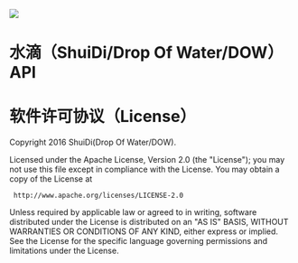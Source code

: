 ![][ShuiDiLogo]
# 水滴（ShuiDi/Drop Of Water/DOW）API
# 软件许可协议（License）
Copyright 2016 ShuiDi(Drop Of Water/DOW).

Licensed under the Apache License, Version 2.0 (the "License");
you may not use this file except in compliance with the License.
You may obtain a copy of the License at

     http://www.apache.org/licenses/LICENSE-2.0

Unless required by applicable law or agreed to in writing, software
distributed under the License is distributed on an "AS IS" BASIS,
WITHOUT WARRANTIES OR CONDITIONS OF ANY KIND, either express or implied.
See the License for the specific language governing permissions and
limitations under the License.

[ShuiDiLogo]: https://avatars2.githubusercontent.com/u/18386243?v=3&s=40
